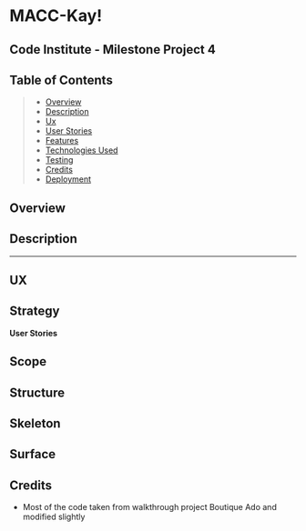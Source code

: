# MACC-Kay!

## Code Institute - Milestone Project 4


## Table of Contents
> - [Overview](#overview)
> - [Description](#description)
> - [Ux](#ux)
> - [User Stories](#user-stories)
> - [Features](#features)
> - [Technologies Used](#technologies-used)
> - [Testing](#testing)
> - [Credits](#credits)
> - [Deployment](#deployment)



## Overview
 
 
## Description 


---
## UX  

## Strategy



**User Stories**


## Scope


## Structure


## Skeleton


## Surface

## Credits
- Most of the code taken from walkthrough project Boutique Ado and modified slightly
